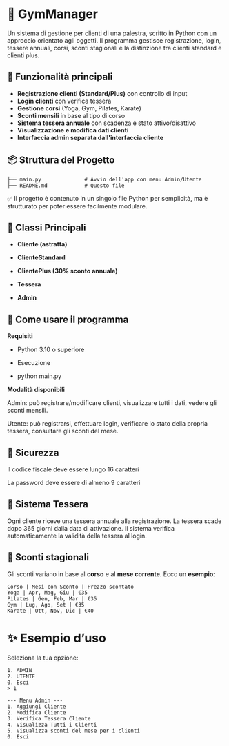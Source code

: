 # 💪 GymManager

Un sistema di gestione per clienti di una palestra, scritto in Python con un approccio orientato agli oggetti. Il programma gestisce registrazione, login, tessere annuali, corsi, sconti stagionali e la distinzione tra clienti standard e clienti plus.

## 🚀 Funzionalità principali

- **Registrazione clienti (Standard/Plus)** con controllo di input
- **Login clienti** con verifica tessera
- **Gestione corsi** (Yoga, Gym, Pilates, Karate)
- **Sconti mensili** in base al tipo di corso
- **Sistema tessera annuale** con scadenza e stato attivo/disattivo
- **Visualizzazione e modifica dati clienti**
- **Interfaccia admin separata dall'interfaccia cliente**

## 📦 Struttura del Progetto

```text
├── main.py              # Avvio dell'app con menu Admin/Utente
├── README.md            # Questo file
```

  ✅ Il progetto è contenuto in un singolo file Python per semplicità, ma è strutturato per poter essere facilmente modulare.

## 🧠 Classi Principali

  - **Cliente (astratta)**

  - **ClienteStandard**

  - **ClientePlus (30% sconto annuale)**

  - **Tessera**

  - **Admin**

## 🎯 Come usare il programma
**Requisiti**

- Python 3.10 o superiore

- Esecuzione

- python main.py

**Modalità disponibili**

  Admin: può registrare/modificare clienti, visualizzare tutti i dati, vedere gli sconti mensili.

  Utente: può registrarsi, effettuare login, verificare lo stato della propria tessera, consultare gli sconti del mese.

## 🔐 Sicurezza

  Il codice fiscale deve essere lungo 16 caratteri

  La password deve essere di almeno 9 caratteri

## 📆 Sistema Tessera

Ogni cliente riceve una tessera annuale alla registrazione. La tessera scade dopo 365 giorni dalla data di attivazione. Il sistema verifica automaticamente la validità della tessera al login.
## 💸 Sconti stagionali

Gli sconti variano in base al **corso** e al **mese corrente**. Ecco un **esempio**:
```
Corso | Mesi con Sconto | Prezzo scontato
Yoga | Apr, Mag, Giu | €35
Pilates | Gen, Feb, Mar | €35
Gym | Lug, Ago, Set | €35
Karate | Ott, Nov, Dic | €40
```

# ✨ Esempio d’uso

Seleziona la tua opzione:
```
1. ADMIN
2. UTENTE
0. Esci
> 1

--- Menu Admin ---
1. Aggiungi Cliente
2. Modifica Cliente
3. Verifica Tessera Cliente
4. Visualizza Tutti i Clienti
5. Visualizza sconti del mese per i clienti
0. Esci
```


